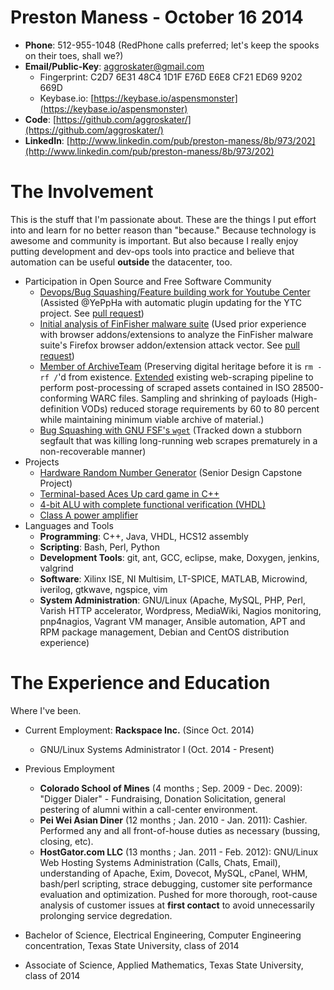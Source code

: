 # Preston Maness - October 16 2014

* __Phone__: 512-955-1048 (RedPhone calls preferred; let's keep the spooks on their toes, shall we?)
* __Email/Public-Key__: aggroskater@gmail.com 
    * Fingerprint: C2D7 6E31 48C4 1D1F E76D E6E8 CF21 ED69 9202 669D
    * Keybase.io: [https://keybase.io/aspensmonster](https://keybase.io/aspensmonster)
* __Code__: [https://github.com/aggroskater/](https://github.com/aggroskater/) 
* __LinkedIn__: [http://www.linkedin.com/pub/preston-maness/8b/973/202](http://www.linkedin.com/pub/preston-maness/8b/973/202)

# The Involvement

This is the stuff that I'm passionate about. These are the things I put effort 
into and learn for no better reason than "because." Because technology is 
awesome and community is important. But also because I really enjoy putting
development and dev-ops tools into practice and believe that automation can
be useful __outside__ the datacenter, too.

* Participation in Open Source and Free Software Community
    * [Devops/Bug Squashing/Feature building work for Youtube Center](https://github.com/YePpHa/YouTubeCenter/issues/219) (Assisted @YePpHa with automatic plugin updating for the YTC project. See [pull request](https://github.com/YePpHa/YouTubeCenter/pull/222))
    * [Initial analysis of FinFisher malware suite](https://github.com/FinFisher/FinFly-Web/tree/master/xpi) (Used prior experience with browser addons/extensions to analyze the FinFisher malware suite's Firefox browser addon/extension attack vector. See [pull request](https://github.com/FinFisher/FinFly-Web/pull/4))
    * [Member of ArchiveTeam](http://www.archiveteam.org/index.php?title=Special%3ASearch&search=aggroskater&go=Go) (Preserving digital heritage before it is `rm -rf /`'d from existence. [Extended](https://github.com/aggroskater/twitchtv-grab) existing web-scraping pipeline to perform post-processing of scraped assets contained in ISO 28500-conforming WARC files. Sampling and shrinking of payloads (High-definition VODs) reduced storage requirements by 60 to 80 percent while maintaining minimum viable archive of material.)
    * [Bug Squashing with GNU FSF's `wget`](https://savannah.gnu.org/bugs/index.php?36570) (Tracked down a stubborn segfault that was killing long-running web scrapes prematurely in a non-recoverable manner)
* Projects
    * [Hardware Random Number Generator](https://github.com/aggroskater/ee4390-senior-design-i/) (Senior Design Capstone Project)
    * [Terminal-based Aces Up card game in C++](https://github.com/aggroskater/cardgame.git)
    * [4-bit ALU with complete functional verification (VHDL)](https://github.com/aggroskater/33421-vhdl-digital-design/Project-4-4bit-ALU/)
    * [Class A power amplifier](https://github.com/aggroskater/ee3350-project/blob/master/final-schem.png)
* Languages and Tools
    * __Programming__: C++, Java, VHDL, HCS12 assembly
    * __Scripting__: Bash, Perl, Python
    * __Development Tools__: git, ant, GCC, eclipse, make, Doxygen, jenkins,
      valgrind
    * __Software__: Xilinx ISE, NI Multisim, LT-SPICE, MATLAB, Microwind,
      iverilog, gtkwave, ngspice, vim
    * __System Administration__: GNU/Linux (Apache, MySQL, PHP, Perl, Varish
      HTTP accelerator, Wordpress, MediaWiki, Nagios monitoring, pnp4nagios,
Vagrant VM manager, Ansible automation, APT and RPM package management, Debian
and CentOS distribution experience)

# The Experience and Education

Where I've been.

* Current Employment: __Rackspace Inc.__ (Since Oct. 2014)
    * GNU/Linux Systems Administrator I (Oct. 2014 - Present)

* Previous Employment
    * __Colorado School of Mines__ (4 months ; Sep. 2009 - Dec. 2009): "Digger
      Dialer" - Fundraising, Donation Solicitation, general pestering of alumni
      within a call-center environment.
    * __Pei Wei Asian Diner__ (12 months ; Jan. 2010 - Jan. 2011): Cashier.
      Performed any and all front-of-house duties as necessary (bussing,
closing, etc).
    * __HostGator.com LLC__ (13 months ; Jan. 2011 - Feb. 2012): GNU/Linux Web
      Hosting Systems Administration (Calls, Chats, Email), understanding of
Apache, Exim, Dovecot, MySQL, cPanel, WHM, bash/perl scripting, strace
debugging, customer site performance evaluation and optimization. Pushed for
more thorough, root-cause analysis of customer issues at __first contact__ to
avoid unnecessarily prolonging service degredation.
 
* Bachelor of Science, Electrical Engineering, Computer Engineering
  concentration, Texas State University, class of 2014
* Associate of Science, Applied Mathematics, Texas State University,
  class of 2014
